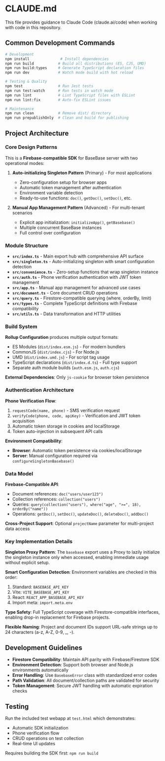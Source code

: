 # CLAUDE.md

This file provides guidance to Claude Code (claude.ai/code) when working with code in this repository.

## Common Development Commands

```bash
# Development
npm install              # Install dependencies
npm run build           # Build all distributions (ES, CJS, UMD)
npm run build:types     # Generate TypeScript declaration files
npm run dev             # Watch mode build with hot reload

# Testing & Quality
npm test                # Run Jest tests
npm run test:watch      # Run tests in watch mode
npm run lint            # Lint TypeScript files with ESLint
npm run lint:fix        # Auto-fix ESLint issues

# Maintenance
npm run clean           # Remove dist/ directory
npm run prepublishOnly  # Clean and build for publishing
```

## Project Architecture

### Core Design Patterns

This is a **Firebase-compatible SDK** for BaseBase server with two operational modes:

1. **Auto-initializing Singleton Pattern** (Primary) - For most applications
   - Zero-configuration setup for browser apps
   - Automatic token management after authentication
   - Environment variable detection
   - Ready-to-use functions: `doc()`, `getDoc()`, `setDoc()`, etc.

2. **Manual App Management Pattern** (Advanced) - For multi-tenant scenarios
   - Explicit app initialization: `initializeApp()`, `getBasebase()`
   - Multiple concurrent BaseBase instances
   - Full control over configuration

### Module Structure

- **`src/index.ts`** - Main export hub with comprehensive API surface
- **`src/singleton.ts`** - Auto-initializing singleton with smart configuration detection
- **`src/convenience.ts`** - Zero-setup functions that wrap singleton instance
- **`src/auth.ts`** - Phone verification authentication with JWT token management
- **`src/app.ts`** - Manual app management for advanced use cases
- **`src/document.ts`** - Core document CRUD operations
- **`src/query.ts`** - Firestore-compatible querying (where, orderBy, limit)
- **`src/types.ts`** - Complete TypeScript definitions with Firebase compatibility
- **`src/utils.ts`** - Data transformation and HTTP utilities

### Build System

**Rollup Configuration** produces multiple output formats:
- ES Modules (`dist/index.esm.js`) - For modern bundlers
- CommonJS (`dist/index.cjs`) - For Node.js
- UMD (`dist/index.umd.js`) - For script tag usage
- TypeScript declarations (`dist/index.d.ts`) - Full type support
- Separate auth module builds (`auth.esm.js`, `auth.cjs`)

**External Dependencies**: Only `js-cookie` for browser token persistence

### Authentication Architecture

**Phone Verification Flow**:
1. `requestCode(name, phone)` - SMS verification request
2. `verifyCode(phone, code, apiKey)` - Verification and JWT token acquisition
3. Automatic token storage in cookies and localStorage
4. Token auto-injection in subsequent API calls

**Environment Compatibility**:
- **Browser**: Automatic token persistence via cookies/localStorage
- **Server**: Manual configuration required via `configureSingletonBasebase()`

### Data Model

**Firebase-Compatible API**:
- Document references: `doc("users/user123")`
- Collection references: `collection("users")`
- Queries: `query(collection("users"), where("age", ">=", 18), orderBy("name"))`
- Operations: `getDoc()`, `setDoc()`, `updateDoc()`, `deleteDoc()`, `addDoc()`

**Cross-Project Support**: Optional `projectName` parameter for multi-project data access

### Key Implementation Details

**Singleton Proxy Pattern**: The `basebase` export uses a Proxy to lazily initialize the singleton instance only when accessed, enabling immediate usage without explicit setup.

**Smart Configuration Detection**: Environment variables are checked in this order:
1. Standard: `BASEBASE_API_KEY`
2. Vite: `VITE_BASEBASE_API_KEY` 
3. React: `REACT_APP_BASEBASE_API_KEY`
4. Import meta: `import.meta.env`

**Type Safety**: Full TypeScript coverage with Firestore-compatible interfaces, enabling drop-in replacement for Firebase projects.

**Flexible Naming**: Project and document IDs support URL-safe strings up to 24 characters (a-z, A-Z, 0-9, _, -).

## Development Guidelines

- **Firestore Compatibility**: Maintain API parity with Firebase/Firestore SDK
- **Environment Detection**: Support both browser and Node.js environments automatically
- **Error Handling**: Use `BasebaseError` class with standardized error codes
- **Path Validation**: All document/collection paths are validated for security
- **Token Management**: Secure JWT handling with automatic expiration checks

## Testing

Run the included test webapp at `test.html` which demonstrates:
- Automatic SDK initialization
- Phone verification flow
- CRUD operations on test collection
- Real-time UI updates

Requires building the SDK first: `npm run build`